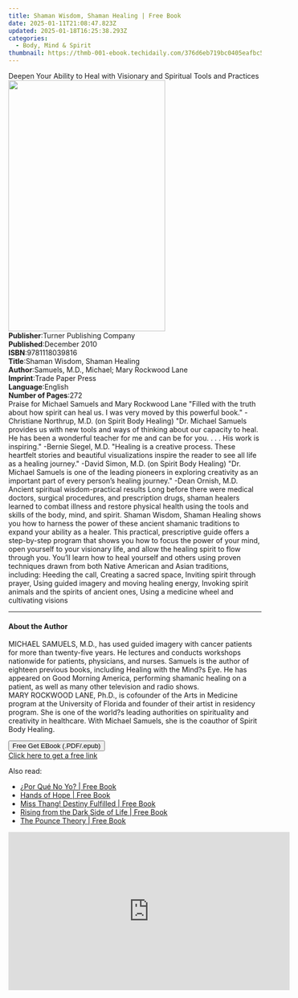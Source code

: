 ```yaml
---
title: Shaman Wisdom, Shaman Healing | Free Book
date: 2025-01-11T21:08:47.823Z
updated: 2025-01-18T16:25:38.293Z
categories:
  - Body, Mind & Spirit
thumbnail: https://thmb-001-ebook.techidaily.com/376d6eb719bc0405eafbc52f54f227dd6a78d4ebdf79aadf730589cda3837024.jpg
---
```

<main id="book-container">
  <div class="flex flex-col">
    <div class="book-brief flex-1 py-6 px-4 sm:p-6 md:py-10 md:px-8">
      <!-- brief-->
      <div class="book-brief-main">
        Deepen Your Ability to Heal with Visionary and Spiritual Tools and
        Practices
      </div>
    </div>
    <div
      class="book-meta-info flex-1 grid gap-4 col-start-1 col-end-3 row-start-1 sm:mb-6 sm:grid-cols-4 lg:gap-6 lg:col-start-2 lg:row-end-6 lg:row-span-6 lg:mb-0"
    >
      <div
        class="book-meta-info-left place-content-center mt-4 p-4 text-sm leading-6 col-start-2 col-span-2 dark:text-slate-400"
      >
        <img
          class="w-full h-500 object-cover rounded-lg sm:h-255 sm:col-span-2 lg:col-span-full"
          src="https://img-001-ebook.techidaily.com/8408dc0f279210ba88b275f885b7fca89288f2264324cfc7e8a42d4dbc19aa85.jpg"
          alt=""
          width="312"
          height="500"
        />
      </div>
      <div
        class="book-meta-info-right mt-2 col-start-1 row-start-2 col-span-3 self-center"
      >
        <!-- meta data  -->
        <div class="flex flex-col px-4 md:px-8">
          <div class="flex-1">
            <strong>Publisher</strong>:<span class="px-2"
              >Turner Publishing Company</span
            >
          </div>
          <div class="flex-1">
            <strong>Published</strong>:<span class="px-2">December 2010</span>
          </div>
          <div class="flex-1">
            <strong>ISBN</strong>:<span class="px-2">9781118039816</span>
          </div>
          <div class="flex-1">
            <strong>Title</strong>:<span class="px-2"
              >Shaman Wisdom, Shaman Healing</span
            >
          </div>
          <div class="flex-1">
            <strong>Author</strong>:<span class="px-2"
              >Samuels, M.D., Michael; Mary Rockwood Lane</span
            >
          </div>
          <div class="flex-1">
            <strong>Imprint</strong>:<span class="px-2">Trade Paper Press</span>
          </div>
          <div class="flex-1">
            <strong>Language</strong>:<span class="px-2">English</span>
          </div>
          <div class="flex-1">
            <strong>Number of Pages</strong>:<span class="px-2">272</span>
          </div>
        </div>
      </div>
    </div>
    <div class="book-description flex-1 py-6 px-4 sm:p-6 md:py-10 md:px-8">
      <div class="book-description-main">
        <div accordion-content="" id="description">
          Praise for Michael Samuels and Mary Rockwood Lane "Filled with the
          truth about how spirit can heal us. I was very moved by this powerful
          book." -Christiane Northrup, M.D. (on Spirit Body Healing) "Dr.
          Michael Samuels provides us with new tools and ways of thinking about
          our capacity to heal. He has been a wonderful teacher for me and can
          be for you. . . . His work is inspiring." -Bernie Siegel, M.D.
          "Healing is a creative process. These heartfelt stories and beautiful
          visualizations inspire the reader to see all life as a healing
          journey." -David Simon, M.D. (on Spirit Body Healing) "Dr. Michael
          Samuels is one of the leading pioneers in exploring creativity as an
          important part of every person’s healing journey." -Dean Ornish, M.D.
          Ancient spiritual wisdom-practical results Long before there were
          medical doctors, surgical procedures, and prescription drugs, shaman
          healers learned to combat illness and restore physical health using
          the tools and skills of the body, mind, and spirit. Shaman Wisdom,
          Shaman Healing shows you how to harness the power of these ancient
          shamanic traditions to expand your ability as a healer. This
          practical, prescriptive guide offers a step-by-step program that shows
          you how to focus the power of your mind, open yourself to your
          visionary life, and allow the healing spirit to flow through you.
          You’ll learn how to heal yourself and others using proven techniques
          drawn from both Native American and Asian traditions, including:
          Heeding the call, Creating a sacred space, Inviting spirit through
          prayer, Using guided imagery and moving healing energy, Invoking
          spirit animals and the spirits of ancient ones, Using a medicine wheel
          and cultivating visions
        </div>
        <div class="accordion-fader"></div>
      </div>
    </div>
    <div class="book-excerpts flex-1 py-6 px-4 sm:p-6 md:py-10 md:px-8">
      <!-- excerpts-->
      <div class="book-excerpts-main">
        <hr />
        <h4 class="placeholder placeholder-heading">
          <span>About the Author</span>
        </h4>
        <p>
          MICHAEL SAMUELS, M.D., has used guided imagery with cancer patients
          for more than twenty-five years. He lectures and conducts workshops
          nationwide for patients, physicians, and nurses. Samuels is the author
          of eighteen previous books, including Healing with the Mind?s Eye. He
          has appeared on Good Morning America, performing shamanic healing on a
          patient, as well as many other television and radio shows.<br />MARY
          ROCKWOOD LANE, Ph.D., is cofounder of the Arts in Medicine program at
          the University of Florida and founder of their artist in residency
          program. She is one of the world?s leading authorities on spirituality
          and creativity in healthcare. With Michael Samuels, she is the
          coauthor of Spirit Body Healing.
        </p>
      </div>
    </div>
    <div
      class="book-about-author flex-1 py-6 px-4 sm:p-6 md:py-10 md:px-8"
    ></div>
    <div class="book-free-get flex-1 py-6 px-4 sm:p-6 md:py-10 md:px-8">
      <button
        id="btn-free-get"
        class="bg-blue-500 hover:bg-blue-700 text-white font-bold py-2 px-4 rounded"
      >
        Free Get EBook (.PDF/.epub)
      </button>
      <div id="countdown-display" class="px-2 text-lg mt-2"></div>
      <a
        id="free-link"
        class="hidden bg-blue-500 hover:bg-blue-700 text-white font-bold py-2 px-4 rounded"
        href="https://www.ebooks.com/en-us/book/96497618/shaman-wisdom-shaman-healing/samuels-m-d-michael/"
        target="_blank"
        >Click here to get a free link</a
      >
    </div>
    <script>
      let countdownTime = 0;
      let countdownInterval = null;
      document
        .getElementById('btn-free-get')
        .addEventListener('click', startCountdown);
      function startCountdown() {
        countdownTime = new Date().getTime() + 60000 * 3;
        countdownInterval = setInterval(updateCountdown, 1000);
        document.getElementById('btn-free-get').disabled = true;
        document
          .getElementById('btn-free-get')
          .classList.add('bg-gray-500', 'cursor-not-allowed');
      }
      function updateCountdown() {
        let currentTime = new Date().getTime();
        let timeLeft = countdownTime - currentTime;
        let secondsLeft = Math.floor(timeLeft / 1000);
        document.getElementById('countdown-display').innerHTML =
          `Remaining time: ${secondsLeft} seconds.`;
        if (secondsLeft <= 0) {
          clearInterval(countdownInterval);
          document.getElementById('btn-free-get').classList.add('hidden');
          document.getElementById('free-link').classList.remove('hidden');
          document.getElementById('countdown-display').innerHTML = '';
        }
      }
    </script>
  </div>
</main>

<ins class="adsbygoogle"
      style="display:block"
      data-ad-client="ca-pub-7571918770474297"
      data-ad-slot="8358498916"
      data-ad-format="auto"
      data-full-width-responsive="true"></ins>
    

<span class="atpl-alsoreadstyle">Also read:</span>
<div><ul>
<li><a href="https://novels-ebooks.techidaily.com/138572084-9781449708528-por-que-no-yo/"><u>¿Por Qué No Yo? | Free Book</u></a></li>
<li><a href="https://novels-ebooks.techidaily.com/138572190-9781440109621-hands-of-hope/"><u>Hands of Hope | Free Book</u></a></li>
<li><a href="https://novels-ebooks.techidaily.com/138572138-9781450255387-miss-thang-destiny-fulfilled/"><u>Miss Thang! Destiny Fulfilled | Free Book</u></a></li>
<li><a href="https://novels-ebooks.techidaily.com/138572158-9781450210386-rising-from-the-dark-side-of-life/"><u>Rising from the Dark Side of Life | Free Book</u></a></li>
<li><a href="https://novels-ebooks.techidaily.com/138572083-9781450297257-the-pounce-theory/"><u>The Pounce Theory | Free Book</u></a></li>
</ul></div>

<!-- affiliate ads begin -->
<iframe width="560" height="315" src="https://www.youtube.com/embed/gOyLy8DeizY?si=GkAmK0hChZw6_2tW" title="YouTube video player" frameborder="0" allow="accelerometer; autoplay; clipboard-write; encrypted-media; gyroscope; picture-in-picture; web-share" referrerpolicy="strict-origin-when-cross-origin" allowfullscreen></iframe>
<!-- affiliate ads end -->

